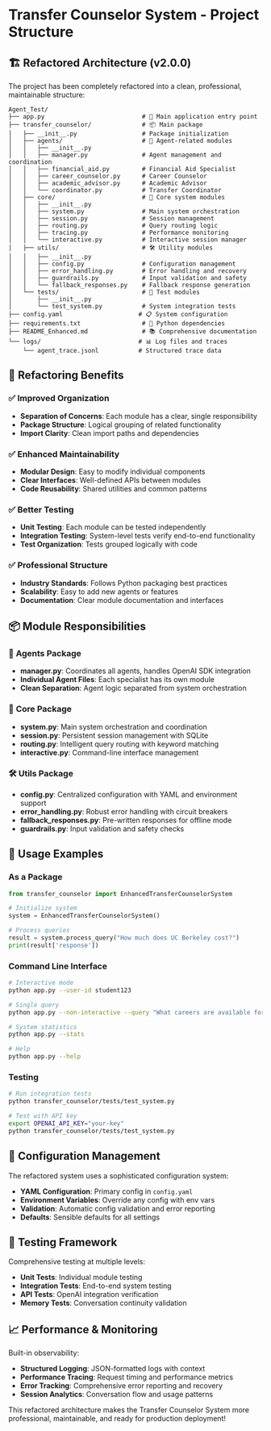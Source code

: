 # Transfer Counselor System - Project Structure

## 🏗️ Refactored Architecture (v2.0.0)

The project has been completely refactored into a clean, professional, maintainable structure:

```
Agent_Test/
├── app.py                           # 🚀 Main application entry point
├── transfer_counselor/              # 📦 Main package
│   ├── __init__.py                  # Package initialization
│   ├── agents/                      # 🤖 Agent-related modules
│   │   ├── __init__.py
│   │   ├── manager.py               # Agent management and coordination
│   │   ├── financial_aid.py         # Financial Aid Specialist
│   │   ├── career_counselor.py      # Career Counselor
│   │   ├── academic_advisor.py      # Academic Advisor
│   │   └── coordinator.py           # Transfer Coordinator
│   ├── core/                        # 🎯 Core system modules
│   │   ├── __init__.py
│   │   ├── system.py                # Main system orchestration
│   │   ├── session.py               # Session management
│   │   ├── routing.py               # Query routing logic
│   │   ├── tracing.py               # Performance monitoring
│   │   └── interactive.py           # Interactive session manager
│   ├── utils/                       # 🛠️ Utility modules
│   │   ├── __init__.py
│   │   ├── config.py                # Configuration management
│   │   ├── error_handling.py        # Error handling and recovery
│   │   ├── guardrails.py            # Input validation and safety
│   │   └── fallback_responses.py    # Fallback response generation
│   └── tests/                       # 🧪 Test modules
│       ├── __init__.py
│       └── test_system.py           # System integration tests
├── config.yaml                     # 📋 System configuration
├── requirements.txt                 # 📝 Python dependencies
├── README_Enhanced.md               # 📚 Comprehensive documentation
└── logs/                           # 📊 Log files and traces
    └── agent_trace.jsonl           # Structured trace data
```

## 🔄 Refactoring Benefits

### ✅ **Improved Organization**
- **Separation of Concerns**: Each module has a clear, single responsibility
- **Package Structure**: Logical grouping of related functionality
- **Import Clarity**: Clean import paths and dependencies

### ✅ **Enhanced Maintainability**
- **Modular Design**: Easy to modify individual components
- **Clear Interfaces**: Well-defined APIs between modules
- **Code Reusability**: Shared utilities and common patterns

### ✅ **Better Testing**
- **Unit Testing**: Each module can be tested independently
- **Integration Testing**: System-level tests verify end-to-end functionality
- **Test Organization**: Tests grouped logically with code

### ✅ **Professional Structure**
- **Industry Standards**: Follows Python packaging best practices
- **Scalability**: Easy to add new agents or features
- **Documentation**: Clear module documentation and interfaces

## 📦 Module Responsibilities

### 🤖 **Agents Package**
- **manager.py**: Coordinates all agents, handles OpenAI SDK integration
- **Individual Agent Files**: Each specialist has its own module
- **Clean Separation**: Agent logic separated from system orchestration

### 🎯 **Core Package** 
- **system.py**: Main system orchestration and coordination  
- **session.py**: Persistent session management with SQLite
- **routing.py**: Intelligent query routing with keyword matching
- **interactive.py**: Command-line interface management

### 🛠️ **Utils Package**
- **config.py**: Centralized configuration with YAML and environment support
- **error_handling.py**: Robust error handling with circuit breakers
- **fallback_responses.py**: Pre-written responses for offline mode
- **guardrails.py**: Input validation and safety checks

## 🚀 **Usage Examples**

### **As a Package**
```python
from transfer_counselor import EnhancedTransferCounselorSystem

# Initialize system
system = EnhancedTransferCounselorSystem()

# Process queries
result = system.process_query("How much does UC Berkeley cost?")
print(result['response'])
```

### **Command Line Interface**
```bash
# Interactive mode
python app.py --user-id student123

# Single query
python app.py --non-interactive --query "What careers are available for psychology majors?"

# System statistics
python app.py --stats

# Help
python app.py --help
```

### **Testing**
```bash
# Run integration tests
python transfer_counselor/tests/test_system.py

# Test with API key
export OPENAI_API_KEY="your-key"
python transfer_counselor/tests/test_system.py
```

## 🔧 **Configuration Management**

The refactored system uses a sophisticated configuration system:

- **YAML Configuration**: Primary config in `config.yaml`
- **Environment Variables**: Override any config with env vars
- **Validation**: Automatic config validation and error reporting
- **Defaults**: Sensible defaults for all settings

## 🧪 **Testing Framework**

Comprehensive testing at multiple levels:

- **Unit Tests**: Individual module testing
- **Integration Tests**: End-to-end system testing  
- **API Tests**: OpenAI integration verification
- **Memory Tests**: Conversation continuity validation

## 📈 **Performance & Monitoring**

Built-in observability:

- **Structured Logging**: JSON-formatted logs with context
- **Performance Tracing**: Request timing and performance metrics
- **Error Tracking**: Comprehensive error reporting and recovery
- **Session Analytics**: Conversation flow and usage patterns

This refactored architecture makes the Transfer Counselor System more professional, maintainable, and ready for production deployment!
